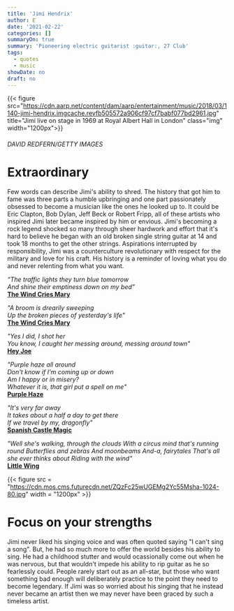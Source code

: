 ```yaml
---
title: 'Jimi Hendrix'
author: E
date: '2021-02-22'
categories: []
summaryOn: true
summary: 'Pioneering electric guitarist :guitar:, 27 Club'
tags:
  - quotes
  - music
showDate: no
draft: no
---
```


{{< figure src="https://cdn.aarp.net/content/dam/aarp/entertainment/music/2018/03/1140-jimi-hendrix.imgcache.revfb505572a906cf97cf7babf077bd2961.jpg" title="Jimi live on stage in 1969 at Royal Albert Hall in London" class="img" width="1200px">}}
###### *DAVID REDFERN/GETTY IMAGES*  

# Extraordinary  

Few words can describe Jimi's ability to shred. The history that got him to fame was three parts a humble upbringing and one part passionately obsessed to become a musician like the ones he looked up to.  It could be Eric Clapton, Bob Dylan, Jeff Beck or Robert Fripp, all of these artists who inspired Jimi later became inspired by him or envious. Jimi's becoming a rock legend shocked so many through sheer hardwork and effort that it's hard to believe he began with an old broken single string guitar at 14 and took 18 months to get the other strings. Aspirations interrupted by responsibility, Jimi was a counterculture revolutionary with respect for the military and love for his craft. His history is a reminder of loving what you do and never relenting from what you want.  


*“The traffic lights they turn blue tomorrow  
And shine their emptiness down on my bed”*  
[**The Wind Cries Mary**](https://genius.com/The-jimi-hendrix-experience-the-wind-cries-mary-lyrics)  
  
*"A broom is drearily sweeping  
Up the broken pieces of yesterday's life"*  
[**The Wind Cries Mary**](https://genius.com/The-jimi-hendrix-experience-the-wind-cries-mary-lyrics)  

*"Yes I did, I shot her  
You know, I caught her messing around, messing around town"*  
[**Hey Joe**](https://genius.com/The-jimi-hendrix-experience-hey-joe-lyrics)  

*"Purple haze all around  
Don't know if I'm coming up or down  
Am I happy or in misery?  
Whatever it is, that girl put a spell on me"*  
[**Purple Haze**](https://genius.com/The-jimi-hendrix-experience-purple-haze-lyrics)  


*"It's very far away  
It takes about a half a day to get there  
If we travel by my, dragonfly"*  
[**Spanish Castle Magic**](https://genius.com/The-jimi-hendrix-experience-spanish-castle-magic-lyrics)  
  
  
*"Well she's walking, through the clouds
With a circus mind that's running round
Butterflies and zebras
And moonbeams
And-a, fairytales
That's all she ever thinks about
Riding with the wind"*  
[**Little Wing**](https://genius.com/Jimi-hendrix-little-wing-lyrics)  
  

{{< figure src = "https://cdn.mos.cms.futurecdn.net/ZQzFc25wUGEMg2Yc55Msha-1024-80.jpg" width = "1200px" >}}
# Focus on your strengths  

Jimi never liked his singing voice and was often quoted saying "I can't sing a song". But, he had so much more to offer the world besides his ability to sing. He had a childhood stutter and would ocassionally come out when he was nervous, but that wouldn't impede his ability to rip guitar as he so fearlessly could. People rarely start out as an all-star, but those who want something bad enough will deliberately practice to the point they need to become legendary. If Jimi was so worried about his singing that he instead never became an artist then we may never have been graced by such a timeless artist.  

  


